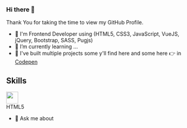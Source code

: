 ### Hi there 👋

Thank You for taking the time to view my GitHub Profile.

- 🔭 I'm Frontend Developer using (HTML5, CSS3, JavaScript, VueJS, jQuery, Bootstrap, SASS, Pugjs)
- 🌱 I’m currently learning ...
- 👯 I've built multiple projects some y'll find here and some here 👉 in [Codepen](https://codepen.io/mogoodia)
## Skills
  <img width = '32px' align= 'end' src="https://raw.githubusercontent.com/rahulbanerjee26/githubAboutMeGenerator/main/icons/html.svg"/> <br/>
HTML5
- 💬 Ask me about 
